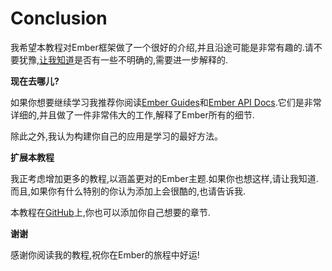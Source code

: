 Conclusion
==========

我希望本教程对Ember框架做了一个很好的介绍,并且沿途可能是非常有趣的.请不要犹豫,[让我知道][1]是否有一些不明确的,需要进一步解释的.

**现在去哪儿?**

如果你想要继续学习我推荐你阅读[Ember Guides][2]和[Ember API Docs][3].它们是非常详细的,并且做了一件非常伟大的工作,解释了Ember所有的细节.

除此之外,我认为构建你自己的应用是学习的最好方法。

**扩展本教程**

我正考虑增加更多的教程,以涵盖更对的Ember主题.如果你也想这样,请让我知道.而且,如果你有什么特别的你认为添加上会很酷的,也请告诉我.

本教程在[GitHub][4]上,你也可以添加你自己想要的章节.

**谢谢**

感谢你阅读我的教程,祝你在Ember的旅程中好运!

  [1]: mailto:vic@vicramon.com
  [2]: http://emberjs.com/guides/
  [3]: http://emberjs.com/api/
  [4]: https://github.com/vicramon/ember-tutorial
